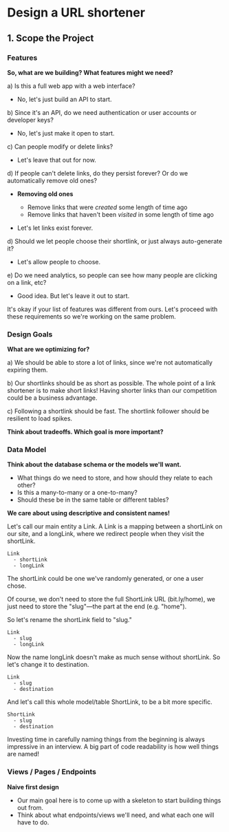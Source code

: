 # Design a URL shortener

## 1. Scope the Project

### Features
**So, what are we building? What features might we need?**

a) Is this a full web app with a web interface?
  - No, let's just build an API to start.

b) Since it's an API, do we need authentication or user accounts or developer keys?   
  - No, let's just make it open to start.

c) Can people modify or delete links?
  - Let's leave that out for now.

d) If people can't delete links, do they persist forever? Or do we automatically remove old ones?

  - **Removing old ones**
    - Remove links that were *created* some length of time ago
    - Remove links that haven't been *visited* in some length of time ago


  - Let's let links exist forever.

d) Should we let people choose their shortlink, or just always auto-generate it?
  - Let's allow people to choose.

e) Do we need analytics, so people can see how many people are clicking on a link, etc?
  - Good idea. But let's leave it out to start.

It's okay if your list of features was different from ours. Let's proceed with these requirements so we're working on the same problem.

### Design Goals
**What are we optimizing for?**

a) We should be able to store a lot of links, since we're not automatically expiring them.

b) Our shortlinks should be as short as possible. The whole point of a link shortener is to make short links! Having shorter links than our competition could be a business advantage.

c) Following a shortlink should be fast. The shortlink follower should be resilient to load spikes.

**Think about tradeoffs. Which goal is more important?**

### Data Model
**Think about the database schema or the models we'll want.**
  - What things do we need to store, and how should they relate to each other?
  - Is this a many-to-many or a one-to-many?
  - Should these be in the same table or different tables?

**We care about using descriptive and consistent names!**

Let's call our main entity a Link. A Link is a mapping between a shortLink on our site, and a longLink, where we redirect people when they visit the shortLink.

```
Link
  - shortLink
  - longLink
```

The shortLink could be one we've randomly generated, or one a user chose.

Of course, we don't need to store the full ShortLink URL (bit.ly/home), we just need to store the "slug"—the part at the end (e.g. "home").

So let's rename the shortLink field to "slug."

```
Link
  - slug
  - longLink
```

Now the name longLink doesn't make as much sense without shortLink. So let's change it to destination.

```
Link
  - slug
  - destination
```

And let's call this whole model/table ShortLink, to be a bit more specific.

```
ShortLink
  - slug
  - destination
```

Investing time in carefully naming things from the beginning is always impressive in an interview. A big part of code readability is how well things are named!

### Views / Pages / Endpoints
**Naive first design**
  - Our main goal here is to come up with a skeleton to start building things out from.
  - Think about what endpoints/views we'll need, and what each one will have to do.
